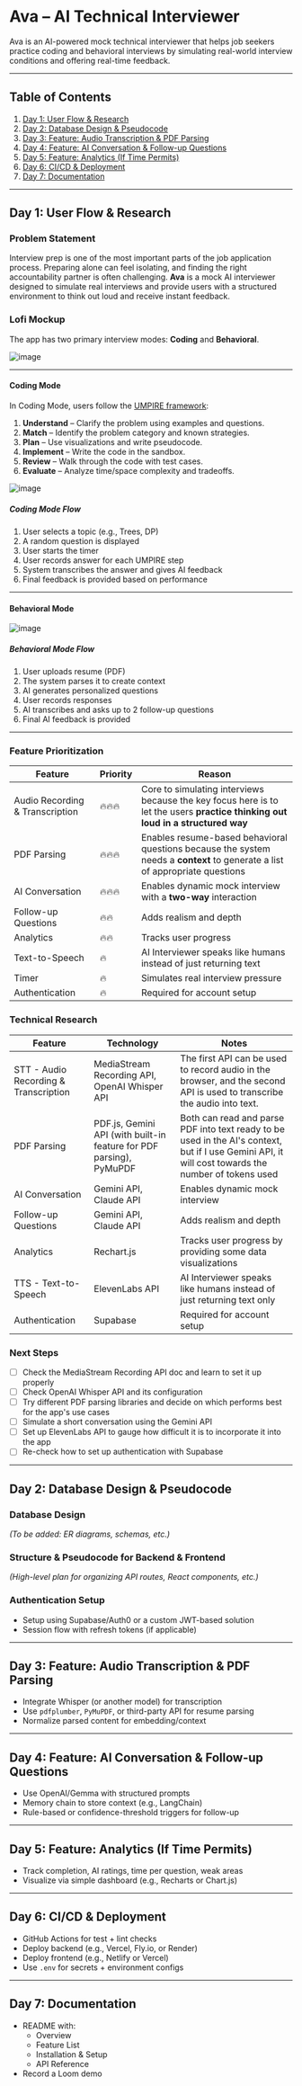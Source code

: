 # Ava – AI Technical Interviewer

Ava is an AI-powered mock technical interviewer that helps job seekers practice coding and behavioral interviews by simulating real-world interview conditions and offering real-time feedback.

---

## Table of Contents

1. [Day 1: User Flow & Research](#day-1-user-flow--research)
2. [Day 2: Database Design & Pseudocode](#day-2-database-design--pseudocode)
3. [Day 3: Feature: Audio Transcription & PDF Parsing](#day-3-feature-audio-transcription--pdf-parsing)
4. [Day 4: Feature: AI Conversation & Follow-up Questions](#day-4-feature-ai-conversation--follow-up-questions)
5. [Day 5: Feature: Analytics (If Time Permits)](#day-5-feature-analytics-if-time-permits)
6. [Day 6: CI/CD & Deployment](#day-6-cicd--deployment)
7. [Day 7: Documentation](#day-7-documentation)

---

## Day 1: User Flow & Research

### Problem Statement

Interview prep is one of the most important parts of the job application process. Preparing alone can feel isolating, and finding the right accountability partner is often challenging. **Ava** is a mock AI interviewer designed to simulate real interviews and provide users with a structured environment to think out loud and receive instant feedback.

### Lofi Mockup

The app has two primary interview modes: **Coding** and **Behavioral**.

![image](https://github.com/user-attachments/assets/4604cd04-4462-4457-b8a0-2b2ec7e15328)

---

#### Coding Mode

In Coding Mode, users follow the [UMPIRE framework](https://guides.codepath.com/compsci/UMPIRE-Interview-Strategy):

1. **Understand** – Clarify the problem using examples and questions.
2. **Match** – Identify the problem category and known strategies.
3. **Plan** – Use visualizations and write pseudocode.
4. **Implement** – Write the code in the sandbox.
5. **Review** – Walk through the code with test cases.
6. **Evaluate** – Analyze time/space complexity and tradeoffs.

![image](https://github.com/user-attachments/assets/b63e255a-46ea-4c14-b5dd-b00d105e6f9f)

##### Coding Mode Flow

1. User selects a topic (e.g., Trees, DP)
2. A random question is displayed
3. User starts the timer
4. User records answer for each UMPIRE step
5. System transcribes the answer and gives AI feedback
6. Final feedback is provided based on performance

---

#### Behavioral Mode

![image](https://github.com/user-attachments/assets/3f835add-60a9-4a2f-af4e-4356b2fb1dda)

##### Behavioral Mode Flow

1. User uploads resume (PDF)
2. The system parses it to create context
3. AI generates personalized questions
4. User records responses
5. AI transcribes and asks up to 2 follow-up questions
6. Final AI feedback is provided

---

### Feature Prioritization

| Feature                     | Priority | Reason |
|----------------------------|-------------|--------|
| Audio Recording & Transcription | 🔥🔥🔥 | Core to simulating interviews because the key focus here is to let the users **practice thinking out loud in a structured way** |
| PDF Parsing                | 🔥🔥🔥 | Enables resume-based behavioral questions because the system needs a **context** to generate a list of appropriate questions |
| AI Conversation            | 🔥🔥🔥 | Enables dynamic mock interview with a **two-way** interaction |
| Follow-up Questions        | 🔥🔥   | Adds realism and depth |
| Analytics                  | 🔥🔥   | Tracks user progress |
| Text-to-Speech             | 🔥     | AI Interviewer speaks like humans instead of just returning text|
| Timer                      | 🔥     | Simulates real interview pressure |
| Authentication             | 🔥     | Required for account setup |

### Technical Research
| Feature                     | Technology | Notes |
|----------------------------|-------------|--------|
| STT - Audio Recording & Transcription | MediaStream Recording API, OpenAI Whisper API | The first API can be used to record audio in the browser, and the second API is used to transcribe the audio into text.|
| PDF Parsing                | PDF.js, Gemini API (with built-in feature for PDF parsing), PyMuPDF| Both can read and parse PDF into text ready to be used in the AI's context, but if I use Gemini API, it will cost towards the number of tokens used |
| AI Conversation            | Gemini API, Claude API | Enables dynamic mock interview |
| Follow-up Questions        | Gemini API, Claude API   | Adds realism and depth |
| Analytics                  | Rechart.js   | Tracks user progress by providing some data visualizations |
| TTS - Text-to-Speech       | ElevenLabs API   | AI Interviewer speaks like humans instead of just returning text only |
| Authentication             | Supabase     | Required for account setup |

### Next Steps
- [ ] Check the MediaStream Recording API doc and learn to set it up properly
- [ ] Check OpenAI Whisper API and its configuration
- [ ] Try different PDF parsing libraries and decide on which performs best for the app's use cases
- [ ] Simulate a short conversation using the Gemini API
- [ ] Set up ElevenLabs API to gauge how difficult it is to incorporate it into the app
- [ ] Re-check how to set up authentication with Supabase
---

## Day 2: Database Design & Pseudocode

### Database Design

*(To be added: ER diagrams, schemas, etc.)*

### Structure & Pseudocode for Backend & Frontend

*(High-level plan for organizing API routes, React components, etc.)*

### Authentication Setup

- Setup using Supabase/Auth0 or a custom JWT-based solution
- Session flow with refresh tokens (if applicable)

---

## Day 3: Feature: Audio Transcription & PDF Parsing

- Integrate Whisper (or another model) for transcription
- Use `pdfplumber`, `PyMuPDF`, or third-party API for resume parsing
- Normalize parsed content for embedding/context

---

## Day 4: Feature: AI Conversation & Follow-up Questions

- Use OpenAI/Gemma with structured prompts
- Memory chain to store context (e.g., LangChain)
- Rule-based or confidence-threshold triggers for follow-up

---

## Day 5: Feature: Analytics (If Time Permits)

- Track completion, AI ratings, time per question, weak areas
- Visualize via simple dashboard (e.g., Recharts or Chart.js)

---

## Day 6: CI/CD & Deployment

- GitHub Actions for test + lint checks
- Deploy backend (e.g., Vercel, Fly.io, or Render)
- Deploy frontend (e.g., Netlify or Vercel)
- Use `.env` for secrets + environment configs

---

## Day 7: Documentation

- README with:
  - Overview
  - Feature List
  - Installation & Setup
  - API Reference
- Record a Loom demo
